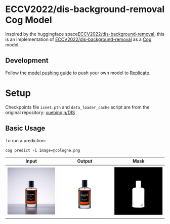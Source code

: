 # ECCV2022/dis-background-removal Cog Model

Inspired by the huggingface space[ECCV2022/dis-background-removal](https://huggingface.co/spaces/ECCV2022/dis-background-removal), this is an implementation of [ECCV2022/dis-background-removal](https://github.com/xuebinqin/DIS) as a [Cog](https://github.com/replicate/cog) model.

## Development

Follow the [model pushing guide](https://replicate.com/docs/guides/push-a-model) to push your own model to [Replicate](https://replicate.com).

# Setup

Checkpoints file `isnet.pth` and `data_loader_cache` script are from the original repository: [xuebinqin/DIS](https://github.com/xuebinqin/DIS)

## Basic Usage

To run a prediction:

    cog predict -i image=@cologne.png

| Input | Output | Mask |
|-------|--------|------|
| ![Input](cologne.png) | ![Output](output.0.png) | ![Mask](output.1.png) |
